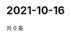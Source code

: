 # 2021-10-16

共 0 条

<!-- BEGIN WEIBO -->
<!-- 最后更新时间 Sat Oct 16 2021 08:51:55 GMT+0800 (China Standard Time) -->

<!-- END WEIBO -->
